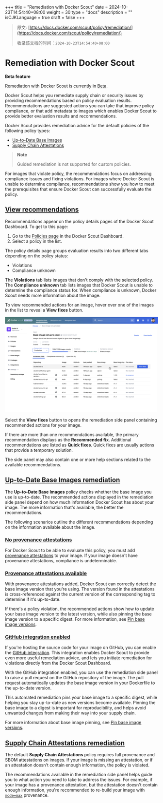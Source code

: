 +++
title = "Remediation with Docker Scout"
date = 2024-10-23T14:54:40+08:00
weight = 30
type = "docs"
description = ""
isCJKLanguage = true
draft = false
+++

> 原文: [https://docs.docker.com/scout/policy/remediation/](https://docs.docker.com/scout/policy/remediation/)
>
> 收录该文档的时间：`2024-10-23T14:54:40+08:00`

# Remediation with Docker Scout

**Beta feature**

Remediation with Docker Scout is currently in [Beta](https://docs.docker.com/release-lifecycle/#Beta).

Docker Scout helps you remediate supply chain or security issues by providing recommendations based on policy evaluation results. Recommendations are suggested actions you can take that improve policy compliance, or that add metadata to images which enables Docker Scout to provide better evaluation results and recommendations.

Docker Scout provides remediation advice for the default policies of the following policy types:

- [Up-to-Date Base Images](https://docs.docker.com/scout/policy/remediation/#up-to-date-base-images-remediation)
- [Supply Chain Attestations](https://docs.docker.com/scout/policy/remediation/#supply-chain-attestations-remediation)

> **Note**
>
> Guided remediation is not supported for custom policies.

For images that violate policy, the recommendations focus on addressing compliance issues and fixing violations. For images where Docker Scout is unable to determine compliance, recommendations show you how to meet the prerequisites that ensure Docker Scout can successfully evaluate the policy.

## [View recommendations](https://docs.docker.com/scout/policy/remediation/#view-recommendations)

Recommendations appear on the policy details pages of the Docker Scout Dashboard. To get to this page:

1. Go to the [Policies page](https://scout.docker.com/reports/policy) in the Docker Scout Dashboard.
2. Select a policy in the list.

The policy details page groups evaluation results into two different tabs depending on the policy status:

- Violations
- Compliance unknown

The **Violations** tab lists images that don't comply with the selected policy. The **Compliance unknown** tab lists images that Docker Scout is unable to determine the compliance status for. When compliance is unknown, Docker Scout needs more information about the image.

To view recommended actions for an image, hover over one of the images in the list to reveal a **View fixes** button.

![Remediation for policy violations](RemediationwithDockerScout_img/remediation.png)

Select the **View fixes** button to opens the remediation side panel containing recommended actions for your image.

If there are more than one recommendations available, the primary recommendation displays as the **Recommended fix**. Additional recommendations are listed as **Quick fixes**. Quick fixes are usually actions that provide a temporary solution.

The side panel may also contain one or more help sections related to the available recommendations.

## [Up-to-Date Base Images remediation](https://docs.docker.com/scout/policy/remediation/#up-to-date-base-images-remediation)

The **Up-to-Date Base Images** policy checks whether the base image you use is up-to-date. The recommended actions displayed in the remediation side panel depend on how much information Docker Scout has about your image. The more information that's available, the better the recommendations.

The following scenarios outline the different recommendations depending on the information available about the image.

### [No provenance attestations](https://docs.docker.com/scout/policy/remediation/#no-provenance-attestations)

For Docker Scout to be able to evaluate this policy, you must add [provenance attestations](https://docs.docker.com/build/metadata/attestations/slsa-provenance/) to your image. If your image doesn't have provenance attestations, compliance is undeterminable.

### [Provenance attestations available](https://docs.docker.com/scout/policy/remediation/#provenance-attestations-available)

With provenance attestations added, Docker Scout can correctly detect the base image version that you're using. The version found in the attestations is cross-referenced against the current version of the corresponding tag to determine if it's up-to-date.

If there's a policy violation, the recommended actions show how to update your base image version to the latest version, while also pinning the base image version to a specific digest. For more information, see [Pin base image versions](https://docs.docker.com/build/building/best-practices/#pin-base-image-versions).

### [GitHub integration enabled](https://docs.docker.com/scout/policy/remediation/#github-integration-enabled)

If you're hosting the source code for your image on GitHub, you can enable the [GitHub integration](https://docs.docker.com/scout/integrations/source-code-management/github/). This integration enables Docker Scout to provide even more useful remediation advice, and lets you initiate remediation for violations directly from the Docker Scout Dashboard.

With the GitHub integration enabled, you can use the remediation side panel to raise a pull request on the GitHub repository of the image. The pull request automatically updates the base image version in your Dockerfile to the up-to-date version.

This automated remediation pins your base image to a specific digest, while helping you stay up-to-date as new versions become available. Pinning the base image to a digest is important for reproducibility, and helps avoid unwanted changes from making their way into your supply chain.

For more information about base image pinning, see [Pin base image versions](https://docs.docker.com/build/building/best-practices/#pin-base-image-versions).

## [Supply Chain Attestations remediation](https://docs.docker.com/scout/policy/remediation/#supply-chain-attestations-remediation)

The default **Supply Chain Attestations** policy requires full provenance and SBOM attestations on images. If your image is missing an attestation, or if an attestation doesn't contain enough information, the policy is violated.

The recommendations available in the remediation side panel helps guide you to what action you need to take to address the issues. For example, if your image has a provenance attestation, but the attestation doesn't contain enough information, you're recommended to re-build your image with [`mode=max`](https://docs.docker.com/build/metadata/attestations/slsa-provenance/#max) provenance.
